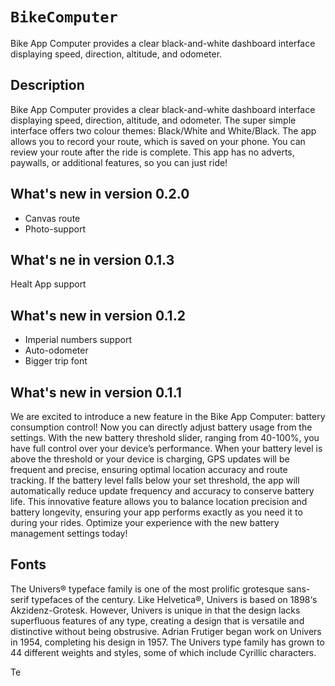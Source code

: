 # ``BikeComputer``

Bike App Computer provides a clear black-and-white dashboard interface displaying speed, direction, altitude, and odometer.

## Description

Bike App Computer provides a clear black-and-white dashboard interface displaying speed, direction, altitude, and odometer. The super simple interface offers two colour themes: Black/White and White/Black. The app allows you to record your route, which is saved on your phone. You can review your route after the ride is complete. This app has no adverts, paywalls, or additional features, so you can just ride! 


## What's new in version 0.2.0

- Canvas route
- Photo-support

## What's ne in version 0.1.3

Healt App support

## What's new in version 0.1.2

- Imperial numbers support
- Auto-odometer
- Bigger trip font

## What's new in version 0.1.1

We are excited to introduce a new feature in the Bike App Computer: battery consumption control! Now you can directly adjust battery usage from the settings. With the new battery threshold slider, ranging from 40-100%, you have full control over your device’s performance. When your battery level is above the threshold or your device is charging, GPS updates will be frequent and precise, ensuring optimal location accuracy and route tracking. If the battery level falls below your set threshold, the app will automatically reduce update frequency and accuracy to conserve battery life. This innovative feature allows you to balance location precision and battery longevity, ensuring your app performs exactly as you need it to during your rides. Optimize your experience with the new battery management settings today!


## Fonts

The Univers® typeface family is one of the most prolific grotesque sans-serif typefaces of the century. Like Helvetica®, Univers is based on 1898‘s Akzidenz-Grotesk. However, Univers is unique in that the design lacks superfluous features of any type, creating a design that is versatile and distinctive without being obstrusive. Adrian Frutiger began work on Univers in 1954, completing his design in 1957. The Univers type family has grown to 44 different weights and styles, some of which include Cyrillic characters.

Te
